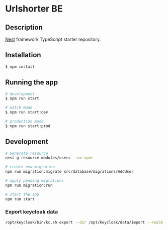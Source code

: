 # Urlshorter BE

## Description

[Nest](https://github.com/nestjs/nest) framework TypeScript starter repository.

## Installation

```bash
$ npm install
```

## Running the app

```bash
# development
$ npm run start

# watch mode
$ npm run start:dev

# production mode
$ npm run start:prod
```

## Development

```bash
# Generate resource
nest g resource modules/users --no-spec
```

```bash
# create new migration
npm run migration:migrate src/database/migrations/AddUser

# apply pending migrations
npm run migration:run

# start the app
npm run start
```

### Export keycloak data

```bash
/opt/keycloak/bin/kc.sh export --dir /opt/keycloak/data/import --realm urlshorter --users realm_file
```

